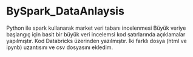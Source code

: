 # BySpark_DataAnlaysis
Python ile  spark kullanarak market veri tabanı incelenmesi
Büyük veriye başlangıç için basit bir büyük veri incelemsi kod satırlarında açıklamalar yapılmıştır. Kod Databricks üzerinden yazılmıştır. İki farklı dosya (html ve ipynb)
uzantısını ve csv dosyasını ekledim.
